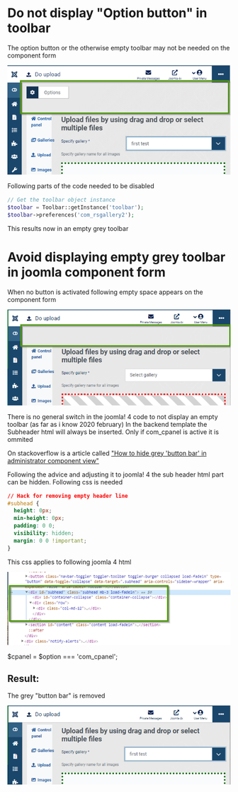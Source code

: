 # Do not display "Option button" in toolbar
The option button or the otherwise empty toolbar may not be needed on the component form

![toolbar with buttton "Options" displayed](./images/DisplayButtonOption.png)

Following parts of the code needed to be disabled

```php
// Get the toolbar object instance
$toolbar = Toolbar::getInstance('toolbar');
$toolbar->preferences('com_rsgallery2');
```

This results now in an empty grey toolbar

# Avoid displaying empty grey toolbar in joomla component form

When no button is activated following empty space appears on the component form

![toolbar with no buttton displayed](./images/EmptyDisplayToolbarButtons.png)

There is no general switch in the joomla! 4 code to not display an empty toolbar (as far as i know 2020 february) In the backend template the Subheader html will always be inserted. Only if com_cpanel is active it is ommited

On stackoverflow is a article called ["How to hide grey 'button bar' in administrator component view"][dda6871d]

  [dda6871d]: https://joomla.stackexchange.com/questions/23802/how-to-hide-grey-button-bar-in-administrator-component-view "Hide grey 'button bar'"

Following the advice and adjusting it to joomla! 4 the sub header html part can be hidden. Following css is needed

```css
// Hack for removing empty header line
#subhead {
  height: 0px;
  min-height: 0px;
  padding: 0 0;
  visibility: hidden;
  margin: 0 0 !important;
}
```

This css applies to following joomla 4 html

![subheader HTML of joomla! 4](./images/SubHeader.html.png)

$cpanel     = $option === 'com_cpanel';



## Result:
The grey  "button bar" is removed

![Grey "button bar" is removed](./images/NoGreyButtonsToolbar.png)
